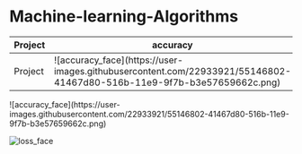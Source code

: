 # Machine-learning-Algorithms
<table>
  <thead>
    <tr>
      <th>Project</th>
      <th>accuracy</th>
      <th>loss</th>
    </tr>
  </thead>
  <tbody>
    <tr>
      <td>Project</td>
      <td>![accuracy_face](https://user-images.githubusercontent.com/22933921/55146802-41467d80-516b-11e9-9f7b-b3e57659662c.png)</td>
      <td>![loss_face](https://user-images.githubusercontent.com/22933921/55146902-6cc96800-516b-11e9-915d-a036981e564a.png)</td>
    </tr>
  </tbody>
</table>
![accuracy_face](https://user-images.githubusercontent.com/22933921/55146802-41467d80-516b-11e9-9f7b-b3e57659662c.png)

![loss_face](https://user-images.githubusercontent.com/22933921/55146902-6cc96800-516b-11e9-915d-a036981e564a.png)
